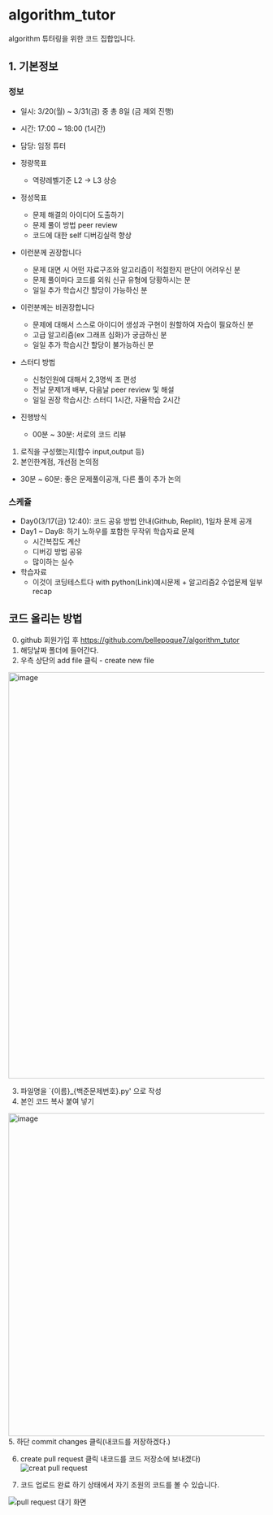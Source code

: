 # algorithm_tutor
algorithm 튜텨링을 위한 코드 집합입니다.

## 1. 기본정보

### 정보
  - 일시: 3/20(월) ~ 3/31(금) 중 총 8일 (금 제외 진행)
  - 시간: 17:00 ~ 18:00 (1시간) 
  - 담당: 임정 튜터
  - 정량목표
    - 역량레벨기준 L2 -> L3 상승
  - 정성목표
    - 문제 해결의 아이디어 도출하기
    - 문제 풀이 방법 peer review
    - 코드에 대한 self 디버깅실력 향상

  - 이런분께 권장합니다
    - 문제 대면 시 어떤 자료구조와 알고리즘이 적절한지 판단이 어려우신 분
    - 문제 풀이마다 코드를 외워 신규 유형에 당황하시는 분
    - 일일 추가 학습시간 할당이 가능하신 분
  - 이런분께는 비권장합니다
    - 문제에 대해서 스스로 아이디어 생성과 구현이 원할하여 자습이 필요하신 분
    - 고급 알고리즘(ex 그래프 심화)가 궁금하신 분
    - 일일 추가 학습시간 할당이 불가능하신 분

  - 스터디 방법
    - 신청인원에 대해서 2,3명씩 조 편성
    - 전날 문제1개 배부, 다음날 peer review 및 해설
    - 일일 권장 학습시간: 스터디 1시간,  자율학습 2시간
  - 진행방식
    - 00분 ~ 30분: 서로의 코드 리뷰
  1) 로직을 구성했는지(함수 input,output 등)
  2) 본인한계점, 개선점 논의점
  - 30분 ~ 60분: 좋은 문제풀이공개, 다른 풀이 추가 논의

### 스케쥴
- Day0(3/17(금) 12:40): 코드 공유 방법 안내(Github, Replit), 1일차 문제 공개
- Day1 ~ Day8: 하기 노하우를 포함한 무작위 학습자료 문제
    - 시간복잡도 계산
    - 디버깅 방법 공유
    - 많이하는 실수
- 학습자료
    - 이것이 코딩테스트다 with python(Link)예시문제 + 알고리즘2 수업문제 일부 recap


## 코드 올리는 방법

0. github 회원가입 후 https://github.com/bellepoque7/algorithm_tutor 
1. 해당날짜 폴더에 들어간다.
2. 우측 상단의 add file 클릭 - create new file

<img width="800" alt="image" src="https://user-images.githubusercontent.com/39439424/225250450-877c3ca9-5102-4824-974e-872cf69c12fb.png">

3. 파일명을 `{이름}_{백준문제번호}.py' 으로 작성
4. 본인 코드 복사 붙여 넣기

<img width="636" alt="image" src="https://user-images.githubusercontent.com/39439424/225250861-410c5aca-6f09-4300-a97d-351b882c9125.png">
5. 하단 commit changes 클릭(내코드를 저장하겠다.)

6. create pull request 클릭  내코드를 코드 저장소에 보내겠다)
![creat pull request](https://user-images.githubusercontent.com/39439424/225564440-77c7f075-c88b-4183-83ab-c3d1a54d1dc6.png)

7. 코드 업로드 완료
하기 상태에서 자기 조원의 코드를 볼 수 있습니다.

![pull request 대기 화면](https://user-images.githubusercontent.com/39439424/225564515-70afc464-ef5d-4cd7-8fb2-7e1fbfca7fcc.png)



